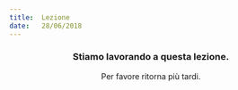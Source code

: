 ```yaml
---
title:  Lezione
date:   28/06/2018
---
```


### <center>Stiamo lavorando a questa lezione.</center>
<center>Per favore ritorna più tardi.</center>